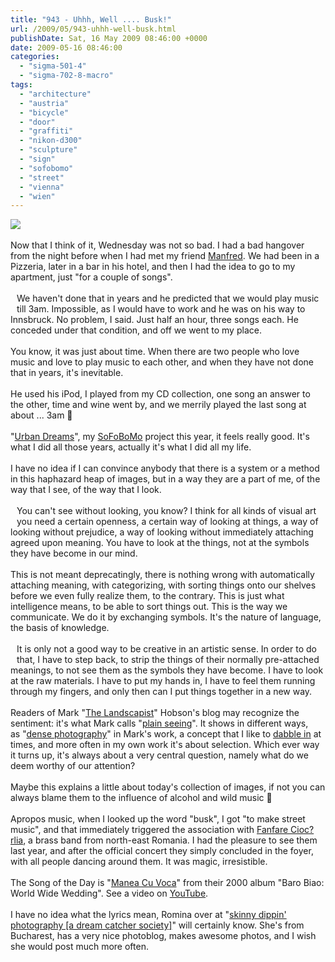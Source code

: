 ```yaml
---
title: "943 - Uhhh, Well .... Busk!"
url: /2009/05/943-uhhh-well-busk.html
publishDate: Sat, 16 May 2009 08:46:00 +0000
date: 2009-05-16 08:46:00
categories: 
  - "sigma-501-4"
  - "sigma-702-8-macro"
tags: 
  - "architecture"
  - "austria"
  - "bicycle"
  - "door"
  - "graffiti"
  - "nikon-d300"
  - "sculpture"
  - "sign"
  - "sofobomo"
  - "street"
  - "vienna"
  - "wien"
---
```

<a href="https://d25zfm9zpd7gm5.cloudfront.net/1200x1200/2009/20090513_165729_ps.jpg" target="_blank"><img src="https://d25zfm9zpd7gm5.cloudfront.net/0600x0600/2009/20090513_165729_ps.jpg"/></a><br/><br/>Now that I think of it, Wednesday was not so bad. I had a bad hangover from the night before when I had met my friend <a href="http://www.manfredhauswirth.org/" target="_blank">Manfred</a>. We had been in a Pizzeria, later in a bar in his hotel, and then I had the idea to go to my apartment, just "for a couple of songs".<br/><br/><a href="https://d25zfm9zpd7gm5.cloudfront.net/1200x1200/2009/20090513_161905_ps.jpg" target="_blank"><img alt="" border="0" src="https://d25zfm9zpd7gm5.cloudfront.net/0150x0150/2009/20090513_161905_ps.jpg" style="margin: 10pt 10px 10px 0pt; float: left;"/></a> We haven't done that in years and he predicted that we would play music till 3am. Impossible, as I would have to work and he was on his way to Innsbruck. No problem, I said. Just half an hour, three songs each. He conceded under that condition, and off we went to my place.<br/><br/>You know, it was just about time. When there are two people who love music and love to play music to each other, and when they have not done that in years, it's inevitable.<br/><br/><a href="https://d25zfm9zpd7gm5.cloudfront.net/1200x1200/2009/20090513_073919_ps.jpg" target="_blank"><img alt="" border="0" src="https://d25zfm9zpd7gm5.cloudfront.net/0150x0150/2009/20090513_073919_ps.jpg" style="margin: 10pt 10px 10px 0pt; float: right;"/></a> He used his iPod, I played from my CD collection, one song an answer to the other, time and wine went by, and we merrily played the last song at about ... 3am 🙂<br/><br/>"<a href="http://www.sofobomo.org/2009/books/amanessinger/urban-dreams-ii/" target="_blank">Urban Dreams</a>", my <a href="http://www.sofobomo.org/" target="_blank">SoFoBoMo</a> project this year, it feels really good. It's what I did all those years, actually it's what I did all my life.<br/><br/>I have no idea if I can convince anybody that there is a system or a method in this haphazard heap of images, but in a way they are a part of me, of the way that I see, of the way that I look.<br/><br/><a href="https://d25zfm9zpd7gm5.cloudfront.net/1200x1200/2009/20090513_073719_ps.jpg" target="_blank"><img alt="" border="0" src="https://d25zfm9zpd7gm5.cloudfront.net/0150x0150/2009/20090513_073719_ps.jpg" style="margin: 10pt 10px 10px 0pt; float: left;"/></a> You can't see without looking, you know? I think for all kinds of visual art you need a certain openness, a certain way of looking at things, a way of looking without prejudice, a way of looking without immediately attaching agreed upon meaning. You have to look at the things, not at the symbols they have become in our mind.<br/><br/><a href="https://d25zfm9zpd7gm5.cloudfront.net/1200x1200/2009/20090513_073824_ps.jpg" target="_blank"><img alt="" border="0" src="https://d25zfm9zpd7gm5.cloudfront.net/0150x0150/2009/20090513_073824_ps.jpg" style="margin: 10pt 10px 10px 0pt; float: right;"/></a> This is not meant deprecatingly, there is nothing wrong with automatically attaching meaning, with categorizing, with sorting things onto our shelves before we even fully realize them, to the contrary. This is just what intelligence means, to be able to sort things out. This is the way we communicate. We do it by exchanging symbols. It's the nature of language, the basis of knowledge.<br/><br/><a href="https://d25zfm9zpd7gm5.cloudfront.net/1200x1200/2009/20090513_163715_ps.jpg" target="_blank"><img alt="" border="0" src="https://d25zfm9zpd7gm5.cloudfront.net/0150x0150/2009/20090513_163715_ps.jpg" style="margin: 10pt 10px 10px 0pt; float: left;"/></a> It is only not a good way to be creative in an artistic sense. In order to do that, I have to step back, to strip the things of their normally pre-attached meanings, to not see them as the symbols they have become. I have to look at the raw materials. I have to put my hands in, I have to feel them running through my fingers, and only then can I put things together in a new way.<br/><br/><a href="https://d25zfm9zpd7gm5.cloudfront.net/1200x1200/2009/20090513_164111_ps.jpg" target="_blank"><img alt="" border="0" src="https://d25zfm9zpd7gm5.cloudfront.net/0150x0150/2009/20090513_164111_ps.jpg" style="margin: 10pt 10px 10px 0pt; float: right;"/></a> Readers of Mark "<a href="http://landscapist.squarespace.com/" target="_blank">The Landscapist</a>" Hobson's blog may recognize the sentiment: it's what Mark calls "<a href="http://landscapist.squarespace.com/journal/2008/7/27/civilized-ku-90-more-on-plain-seeing.html" target="_blank">plain seeing</a>". It shows in different ways, as "<a href="http://landscapist.squarespace.com/journal/2009/2/3/urban-ku-191-platitudes.html" target="_blank">dense photography</a>" in Mark's work, a concept that I like to <a href="/2009/02/845-what-it-is.html" target="_blank">dabble in</a> at times, and more often in my own work it's about selection. Which ever way it turns up, it's always about a very central question, namely what do we deem worthy of our attention?<br/><br/>Maybe this explains a little about today's collection of images, if not you can always blame them to the influence of alcohol and wild music 🙂<br/><br/> Apropos music, when I looked up the word "busk", I got "to make street music", and that immediately triggered the association with <a href="http://www.asphalt-tango.de/fanfare/artist.html" target="_blank">Fanfare Cioc?rlia</a>, a brass band from north-east Romania. I had the pleasure to see them last year, and after the official concert they simply concluded in the foyer, with all people dancing around them. It was magic, irresistible. <br/><br/>The Song of the Day is "<a href="http://www.allthelyrics.com/lyrics/fanfare_ciocarlia/manea_cu_voca-lyrics-1236996.html" target="_blank">Manea Cu Voca</a>" from their 2000 album "Baro Biao: World Wide Wedding". See a video on <a href="http://www.youtube.com/watch?v=_MsWl7eCs_E" target="_blank">YouTube</a>. <br/><br/>I have no idea what the lyrics mean, Romina over at "<a href="http://skinnydippingwords.blogspot.com/" target="_blank">skinny dippin' photography [a dream catcher society]</a>" will certainly know. She's from Bucharest, has a very nice photoblog, makes awesome photos, and I wish she would post much more often.
